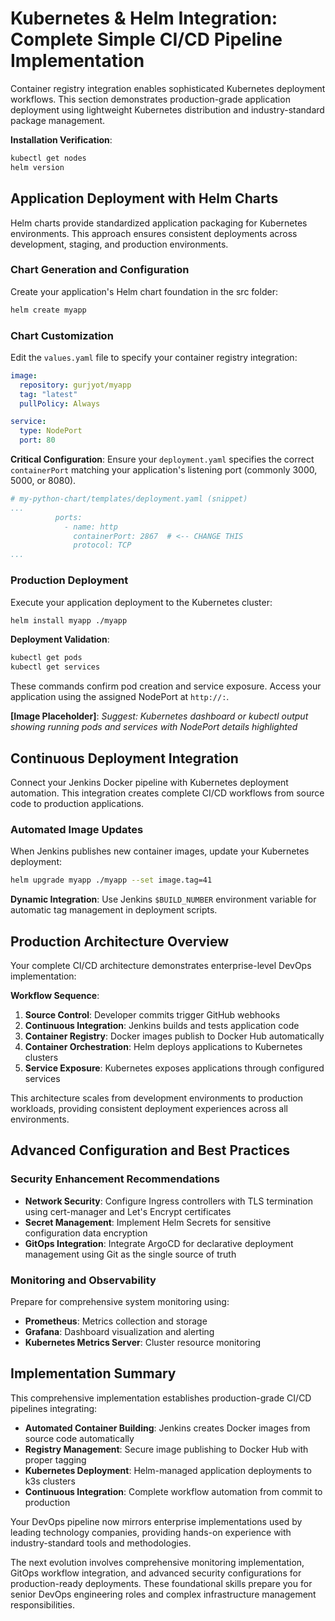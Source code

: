 # Kubernetes & Helm Integration: Complete Simple CI/CD Pipeline Implementation

Container registry integration enables sophisticated Kubernetes deployment workflows. This section demonstrates production-grade application deployment using lightweight Kubernetes distribution and industry-standard package management.

**Installation Verification**:
```bash
kubectl get nodes
helm version
```

## Application Deployment with Helm Charts

Helm charts provide standardized application packaging for Kubernetes environments. This approach ensures consistent deployments across development, staging, and production environments.

### Chart Generation and Configuration

Create your application's Helm chart foundation in the src folder:

```bash
helm create myapp
```

### Chart Customization

Edit the `values.yaml` file to specify your container registry integration:

```yaml
image:
  repository: gurjyot/myapp
  tag: "latest"
  pullPolicy: Always

service:
  type: NodePort
  port: 80
```

**Critical Configuration**: Ensure your `deployment.yaml` specifies the correct `containerPort` matching your application's listening port (commonly 3000, 5000, or 8080).

```yaml
# my-python-chart/templates/deployment.yaml (snippet)
...
          ports:
            - name: http
              containerPort: 2867  # <-- CHANGE THIS 
              protocol: TCP
...
```

### Production Deployment

Execute your application deployment to the Kubernetes cluster:

```bash
helm install myapp ./myapp
```

**Deployment Validation**:
```bash
kubectl get pods
kubectl get services
```

These commands confirm pod creation and service exposure. Access your application using the assigned NodePort at `http://:`.

**[Image Placeholder]**: *Suggest: Kubernetes dashboard or kubectl output showing running pods and services with NodePort details highlighted*

## Continuous Deployment Integration

Connect your Jenkins Docker pipeline with Kubernetes deployment automation. This integration creates complete CI/CD workflows from source code to production applications.

### Automated Image Updates

When Jenkins publishes new container images, update your Kubernetes deployment:

```bash
helm upgrade myapp ./myapp --set image.tag=41
```

**Dynamic Integration**: Use Jenkins `$BUILD_NUMBER` environment variable for automatic tag management in deployment scripts.

## Production Architecture Overview

Your complete CI/CD architecture demonstrates enterprise-level DevOps implementation:

**Workflow Sequence**:
1. **Source Control**: Developer commits trigger GitHub webhooks
2. **Continuous Integration**: Jenkins builds and tests application code  
3. **Container Registry**: Docker images publish to Docker Hub automatically
4. **Container Orchestration**: Helm deploys applications to Kubernetes clusters
5. **Service Exposure**: Kubernetes exposes applications through configured services

This architecture scales from development environments to production workloads, providing consistent deployment experiences across all environments.

## Advanced Configuration and Best Practices

### Security Enhancement Recommendations

- **Network Security**: Configure Ingress controllers with TLS termination using cert-manager and Let's Encrypt certificates
- **Secret Management**: Implement Helm Secrets for sensitive configuration data encryption
- **GitOps Integration**: Integrate ArgoCD for declarative deployment management using Git as the single source of truth

### Monitoring and Observability

Prepare for comprehensive system monitoring using:

- **Prometheus**: Metrics collection and storage
- **Grafana**: Dashboard visualization and alerting
- **Kubernetes Metrics Server**: Cluster resource monitoring

## Implementation Summary

This comprehensive implementation establishes production-grade CI/CD pipelines integrating:

- **Automated Container Building**: Jenkins creates Docker images from source code automatically
- **Registry Management**: Secure image publishing to Docker Hub with proper tagging
- **Kubernetes Deployment**: Helm-managed application deployments to k3s clusters  
- **Continuous Integration**: Complete workflow automation from commit to production

Your DevOps pipeline now mirrors enterprise implementations used by leading technology companies, providing hands-on experience with industry-standard tools and methodologies.

The next evolution involves comprehensive monitoring implementation, GitOps workflow integration, and advanced security configurations for production-ready deployments. These foundational skills prepare you for senior DevOps engineering roles and complex infrastructure management responsibilities.
